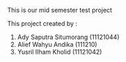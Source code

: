 This is our mid semester test project

This project created by : 
1. Ady Saputra Situmorang (11121044)
2. Alief Wahyu Andika (111210)
3. Yusril Ilham Kholid (11121042)
